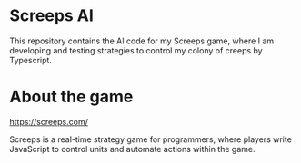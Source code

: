 # Screeps AI

This repository contains the AI code for my Screeps game, where I am developing and testing strategies to control my colony of creeps by Typescript.

# About the game
https://screeps.com/

Screeps is a real-time strategy game for programmers, where players write JavaScript to control units and automate actions within the game.

